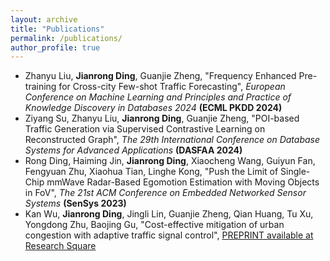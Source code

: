 ```yaml
---
layout: archive
title: "Publications"
permalink: /publications/
author_profile: true
---
```


- Zhanyu Liu, **Jianrong Ding**, Guanjie Zheng, "Frequency Enhanced Pre-training for Cross-city Few-shot Traffic Forecasting", *European Conference on Machine Learning and Principles and Practice of Knowledge Discovery in Databases 2024* **(ECML PKDD 2024)**
- Ziyang Su, Zhanyu Liu, **Jianrong Ding**, Guanjie Zheng, "POI-based Traffic Generation via Supervised Contrastive Learning on Reconstructed Graph", *The 29th International Conference on Database Systems for Advanced Applications* **(DASFAA 2024)**
- Rong Ding, Haiming Jin, **Jianrong Ding**, Xiaocheng Wang, Guiyun Fan, Fengyuan Zhu, Xiaohua Tian, Linghe Kong, "Push the Limit of Single-Chip mmWave Radar-Based Egomotion Estimation with Moving Objects in FoV", *The 21st ACM Conference on Embedded Networked Sensor Systems* **(SenSys 2023)**
- Kan Wu, **Jianrong Ding**, Jingli Lin, Guanjie Zheng, Qian Huang, Tu Xu, Yongdong Zhu, Baojing Gu, "Cost-effective mitigation of urban congestion with adaptive traffic signal control", [PREPRINT available at Research Square](https://doi.org/10.21203/rs.3.rs-3176883/v1)
